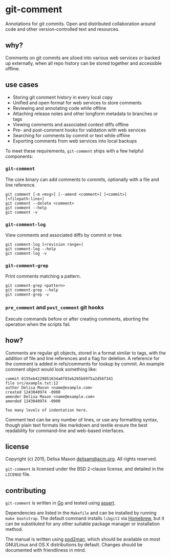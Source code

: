 # git-comment

Annotations for git commits. Open and distributed collaboration around
code and other version-controlled text and resources.

## why?

Comments on git commits are siloed into various web services or backed
up externally, when all repo history can be stored together and
accessible offline.


## use cases

* Storing git comment history in every local copy
* Unified and open format for web services to store comments
* Reviewing and annotating code while offline
* Attaching release notes and other longform metadata to branches or
  tags
* Viewing comments and associated context diffs offline
* Pre- and post-comment hooks for validation with web services
* Searching for comments by commit or text while offline
* Exporting comments from web services into local backups

To meet these requirements, `git-comment` ships with a few helpful
components:

### `git-comment`

The core binary can add comments to commits, optionally with a file and
line reference.

```
git comment [-m <msg>] [--amend <comment>] [<commit>] [<filepath:line>]
git comment --delete <comment>
git comment --help
git comment -v
```

### `git-comment-log`

View comments and associated diffs by commit or tree.

```
git comment-log [<revision range>]
git comment-log --help
git comment-log -v
```

### `git-comment-grep`

Print comments matching a pattern.

```
git comment-grep <pattern>
git comment-grep --help
git comment-grep -v
```

### `pre_comment` and `post_comment` git hooks

Execute commands before or after creating comments, aborting the
operation when the scripts fail.

## how?

Comments are regular git objects, stored in a format similar to tags,
with the addition of file and line references and a flag for deletion. A
reference for the comment is added in refs/comments for lookup by
commit. An example comment object would look something like:

```
commit 0155eb4229851634a0f03eb265b69f5a2d56f341
file src/example.txt:12
author Delisa Mason <name@example.com>
created 1243040974 -0900
amender Delisa Mason <name@example.com>
amended 1243040974 -0900

Too many levels of indentation here.
```

Comment text can be any number of lines, or use any formatting syntax,
though plain text formats like markdown and textile ensure the best
readability for command-line and web-based interfaces.

## license

Copyright (c) 2015, Delisa Mason <delisam@acm.org>. All rights reserved.

`git-comment` is licensed under the BSD 2-clause license, and detailed in the `LICENSE` file.

## contributing

`git-comment` is written in [Go](http://golang.org) and tested using [assert](https://github.com/stvp/assert).

Dependencies are listed in the `Makefile` and can be installed by running `make bootstrap`. The default command installs `libgit2` via [Homebrew](http://brew.sh), but it can be substituted for any other suitable package manager or installation method.

The manual is written using [pod2man](http://perldoc.perl.org/pod2man.html), which should be available on most GNU/Linux and OS X distributions by default. Changes should be documented with friendliness in mind.
